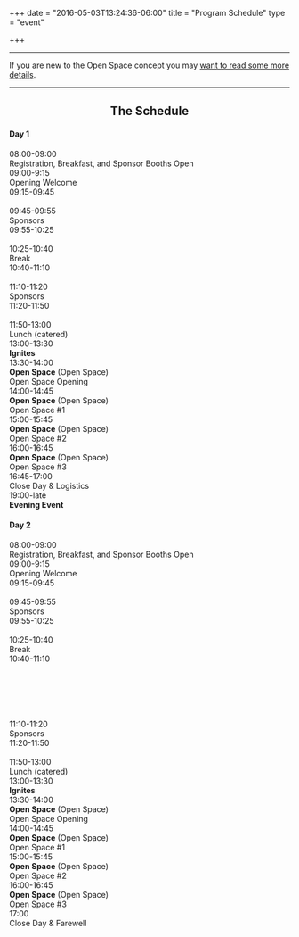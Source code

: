 +++
date = "2016-05-03T13:24:36-06:00"
title = "Program Schedule"
type = "event"

+++

<hr>
<div class="span-16 last ">If you are new to the Open Space concept you may <a href="/pages/open-space-format">want to read some more details</a>.</div>
</center>
<hr />


<center><b><h2>The Schedule</h2></b></center>
<div class="span-7 append-bottom border">

<div class="span-7 last">
<h4>Day 1</h4>
</div>

<div class="span-2">08:00-09:00</div><div class="span-4 box last">Registration, Breakfast, and Sponsor Booths Open</div>
<div class="span-2">09:00-9:15</div><div class="span-4 box last"><strong></strong>Opening Welcome</div>
<div class="span-2">09:15-09:45</div><div class="span-4 box last">
    <br />
</div>
<div class="span-2">09:45-09:55</div><div class="span-4 box last">
  Sponsors
</div>
<div class="span-2">09:55-10:25</div><div class="span-4 box last">
    <br />

</div>
<div class="span-2">10:25-10:40</div><div class="span-4 box last">
  Break
</div>

<div class="span-2">10:40-11:10</div><div class="span-4 box last">
    <br />
</div>

<div class="span-2">11:10-11:20</div><div class="span-4 box last">
  Sponsors
</div>

<div class="span-2">11:20-11:50</div><div class="span-4 box last">
    <br />
</div>

<div class="span-2">11:50-13:00</div><div class="span-4 append-bottom last">Lunch (catered)</div>

<div class="span-2">13:00-13:30</div><div class="span-4 box last"><strong>Ignites</strong> <br />
</div>

<div class="span-2">13:30-14:00</div><div class="span-4 box last"><strong>Open Space</strong> (Open Space) <br /> Open Space Opening</div>

<div class="span-2">14:00-14:45</div><div class="span-4 box last"><strong>Open Space</strong> (Open Space) <br /> Open Space #1</div>

<div class="span-2">15:00-15:45</div><div class="span-4 box last"><strong>Open Space</strong> (Open Space) <br /> Open Space #2</div>

<div class="span-2">16:00-16:45</div><div class="span-4 box last"><strong>Open Space</strong> (Open Space) <br /> Open Space #3</div>

<div class="span-2">16:45-17:00</div><div class="span-4 box last"><strong></strong>Close Day & Logistics</div>

<div class="span-2">19:00-late</div><div class="span-4 box last"><strong>Evening Event</strong><br /></div>


</div>


<div class="span-7 append-bottom border">

<div class="span-7 last">
<h4>Day 2</h4>
</div>

<div class="span-2">08:00-09:00</div><div class="span-4 box last"> Registration, Breakfast, and Sponsor Booths Open</div>
<div class="span-2">09:00-9:15</div><div class="span-4 box last"><strong></strong>Opening Welcome</div>
<div class="span-2">09:15-09:45</div><div class="span-4 box last">
    <br />
</div>
<div class="span-2">09:45-09:55</div><div class="span-4 box last">
  Sponsors
</div>
<div class="span-2">09:55-10:25</div><div class="span-4 box last">
    <br />

</div>
<div class="span-2">10:25-10:40</div><div class="span-4 box last">
  Break
</div>

<div class="span-2">10:40-11:10</div><div class="span-4 box last" style="height:100px;">
    <br />
</div>

<div class="span-2">11:10-11:20</div><div class="span-4 box last">
  Sponsors
</div>

<div class="span-2">11:20-11:50</div><div class="span-4 box last">
    <br />
</div>

<div class="span-2">11:50-13:00</div><div class="span-4 append-bottom last">Lunch (catered)</div>

<div class="span-2">13:00-13:30</div><div class="span-4 box last"><strong>Ignites</strong> <br />

</div>

<div class="span-2">13:30-14:00</div><div class="span-4 box last"><strong>Open Space</strong> (Open Space) <br /> Open Space Opening</div>

<div class="span-2">14:00-14:45</div><div class="span-4 box last"><strong>Open Space</strong> (Open Space) <br /> Open Space #1</div>

<div class="span-2">15:00-15:45</div><div class="span-4 box last"><strong>Open Space</strong> (Open Space) <br /> Open Space #2</div>

<div class="span-2">16:00-16:45</div><div class="span-4 box last"><strong>Open Space</strong> (Open Space) <br /> Open Space #3</div>

<div class="span-2">17:00</div><div class="span-4 box last"><strong></strong>Close Day & Farewell</div>



</div>
